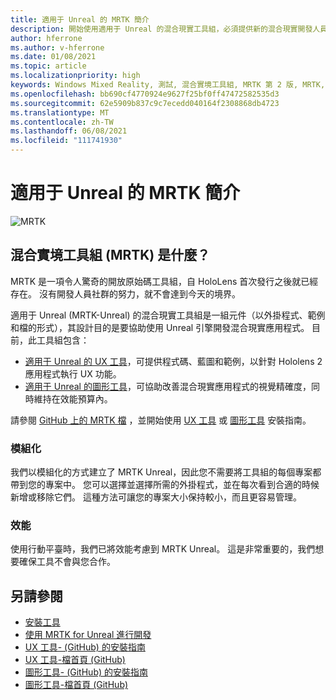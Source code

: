 ```yaml
---
title: 適用于 Unreal 的 MRTK 簡介
description: 開始使用適用于 Unreal 的混合現實工具組，必須提供新的混合現實開發人員。
author: hferrone
ms.author: v-hferrone
ms.date: 01/08/2021
ms.topic: article
ms.localizationpriority: high
keywords: Windows Mixed Reality, 測試, 混合實境工具組, MRTK 第 2 版, MRTK, 工具, SDK, HoloLens, HoloLens 2, 混合實境頭戴式裝置, windows 混合實境頭戴式裝置, 虛擬實境頭戴式裝置, 跨平台
ms.openlocfilehash: bb690cf4770924e9627f25bf0ff47472582535d3
ms.sourcegitcommit: 62e5909b837c9c7ecedd040164f2308868db4723
ms.translationtype: MT
ms.contentlocale: zh-TW
ms.lasthandoff: 06/08/2021
ms.locfileid: "111741930"
---
```

# <a name="introducing-mrtk-for-unreal"></a>適用于 Unreal 的 MRTK 簡介

![MRTK](../../design/images/MRTK_UX_Hero.png)

## <a name="what-is-mixed-reality-toolkit-mrtk"></a>混合實境工具組 (MRTK) 是什麼？

MRTK 是一項令人驚奇的開放原始碼工具組，自 HoloLens 首次發行之後就已經存在。 沒有開發人員社群的努力，就不會達到今天的境界。 

適用于 Unreal (MRTK-Unreal) 的混合現實工具組是一組元件（以外掛程式、範例和檔的形式），其設計目的是要協助使用 Unreal 引擎開發混合現實應用程式。 目前，此工具組包含：
* [適用于 Unreal 的 UX 工具](https://github.com/microsoft/MixedReality-UXTools-Unreal)，可提供程式碼、藍圖和範例，以針對 Hololens 2 應用程式執行 UX 功能。
* [適用于 Unreal 的圖形工具](https://github.com/microsoft/MixedReality-GraphicsTools-Unreal)，可協助改善混合現實應用程式的視覺精確度，同時維持在效能預算內。

請參閱 [GitHub 上的 MRTK 檔](https://microsoft.github.io/MixedReality-UXTools-Unreal/README.html) ，並開始使用 [UX 工具](https://microsoft.github.io/MixedReality-UXTools-Unreal/Docs/Installation.html) 或 [圖形工具](https://github.com/microsoft/MixedReality-GraphicsTools-Unreal/blob/main/Docs/Installation.md) 安裝指南。

### <a name="modular"></a>模組化

我們以模組化的方式建立了 MRTK Unreal，因此您不需要將工具組的每個專案都帶到您的專案中。 您可以選擇並選擇所需的外掛程式，並在每次看到合適的時候新增或移除它們。 這種方法可讓您的專案大小保持較小，而且更容易管理。  

### <a name="performant"></a>效能

使用行動平臺時，我們已將效能考慮到 MRTK Unreal。 這是非常重要的，我們想要確保工具不會與您合作。

## <a name="see-also"></a>另請參閱

* [安裝工具](../install-the-tools.md)
* [使用 MRTK for Unreal 進行開發](unreal-development-overview.md)
* [UX 工具- (GitHub) 的安裝指南 ](https://microsoft.github.io/MixedReality-UXTools-Unreal/Docs/Installation.html)
* [UX 工具-檔首頁 (GitHub) ](https://microsoft.github.io/MixedReality-UXTools-Unreal/README.html)
* [圖形工具- (GitHub) 的安裝指南 ](https://github.com/microsoft/MixedReality-GraphicsTools-Unreal/blob/main/Docs/Installation.md)
* [圖形工具-檔首頁 (GitHub) ](https://github.com/microsoft/MixedReality-GraphicsTools-Unreal/)